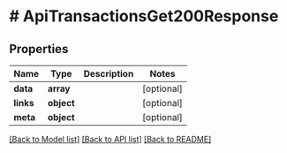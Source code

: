 # # ApiTransactionsGet200Response

## Properties

Name | Type | Description | Notes
------------ | ------------- | ------------- | -------------
**data** | **array** |  | [optional]
**links** | **object** |  | [optional]
**meta** | **object** |  | [optional]

[[Back to Model list]](../../README.md#models) [[Back to API list]](../../README.md#endpoints) [[Back to README]](../../README.md)
